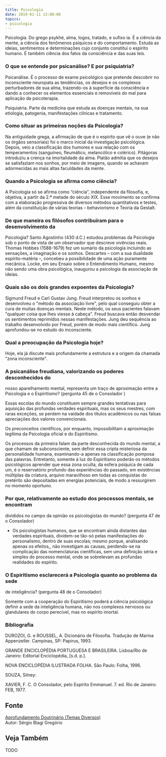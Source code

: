 ```yaml
---
title: Psicologia
date: 2019-01-11 13:00:00
topics: 
- psicologia
---
```


Psicologia. Do grego psykhé, alma, logos, tratado, e sufixo ia.
É a ciência da mente, a ciência dos fenômenos psíquicos e do
comportamento. Estuda as ideias, sentimentos e determinações cujo
conjunto constitui o espírito humano. É também ciência dos fatos da
consciência e das suas leis.

### O que se entende por psicanálise? E por psiquiatria?
Psicanálise. É o processo de exame psicológico que pretende
descobrir no inconsciente neuropata as tendências, os desejos e os
complexos perturbadores de sua alma, trazendo-os à superfície da
consciência e dando a conhecer os elementos essenciais e removíveis do
mal para aplicação da psicoterapia.

Psiquiatria. Parte da medicina que estuda as doenças mentais, na sua
etiologia, patogenia, manifestações clínicas e tratamento.

### Como situar as primeiras noções da Psicologia?
Na antiguidade grega, a afirmação de que é o espírito que vê o ouve (e
não os órgãos sensoriais) foi o marco inicial da investigação
psicológica. Depois, veio a classificação dos humores e sua relação com
os temperamentos (sanguíneo, fleumático, melancólico e colérico).
Pitágoras introduziu a crença na imortalidade da alma. Platão admitia
que os desejos se satisfaziam nos sonhos, por meio de imagens, quando se
achavam adormecidas as mais altas faculdades da mente.

### Quando a Psicologia se afirma como ciência?
A Psicologia só se afirma como “ciência”, independente da filosofia, e,
objetiva, a partir da 2.ª metade do século XIX. Esse movimento se
confirma com a elaboração progressiva de diversos métodos quantitativos
e testes, além da constituição de várias teorias – behaviorismo e Teoria
da Gestalt.

### De que maneira os filósofos contribuíram para o desenvolvimento da
Psicologia?
Santo Agostinho (430 d.C.) estudou problemas da Psicologia sob o ponto
de vista de um observador que descreve vivências reais. Thomas Hobbes
(1588-1679) fez um sumário da psicologia incluindo as sensações, a
imaginação e os sonhos. Descartes – com a sua dualidade espírito-matéria
–, concebeu a possibilidade de uma ação puramente mecânica. Locke, em
seu Ensaio sobre o Entendimento Humano, mesmo não sendo uma obra
psicológica, inaugurou a psicologia da associação de ideias.

### Quais são os dois grandes expoentes da Psicologia?
Sigmund Freud e Carl Gustav Jung. Freud interpretou os sonhos e
desenvolveu o "método da associação livre", pelo qual conseguiu obter a
cura de muitas doenças mentais. Neste método, os seus pacientes falavam
"qualquer coisa que lhes viesse à cabeça". Freud buscava então desvendar
os sentimentos reprimidos nessas manifestações. Jung deu sequência ao
trabalho desenvolvido por Freud, porém de modo mais científico. Jung
aprofundou-se no estudo do inconsciente.

### Qual a preocupação da Psicologia hoje?
Hoje, ela já discute mais profundamente a estrutura e a origem da
chamada "zona inconsciente".

### A psicanálise freudiana, valorizando os poderes desconhecidos do
nosso aparelhamento mental, representa um traço de aproximação entre a
Psicologia e o Espiritismo? (pergunta 45 de o Consolador )

Essas escolas do mundo constituem sempre grandes tentativas para
aquisição das profundas verdades espirituais, mas os seus mestres, com
raras exceções, se perdem na vaidade dos títulos acadêmicos ou nas
falsas apreciações dos valores convencionais.

Os preconceitos científicos, por enquanto, impossibilitam a aproximação
legítima da Psicologia oficial e do Espiritismo.

Os processos da primeira falam da parte desconhecida do mundo mental, a
que chamam de subconsciente, sem definir essa cripta misteriosa da
personalidade humana, examinando-a apenas na classificação pomposa das
palavras. Entretanto, somente à luz do Espiritismo poderão os métodos
psicológicos aprender que essa zona oculta, da esfera psíquica de cada
um, é o reservatório profundo das experiências do passado, em
existências múltiplas da criatura, arquivo maravilhoso em todas as
conquistas do pretérito são depositadas em energias potenciais, de modo
a ressurgirem no momento oportuno.

### Por que, relativamente ao estudo dos processos mentais, se encontram
divididos no campo da opinião os psicologistas do mundo? (pergunta 47 de
o Consolador)

- Os psicologistas humanos, que se encontram ainda distantes das
verdades espirituais, dividem-se tão-só pelas manifestações do
personalismo, dentro de suas escolas; mesmo porque, analisando apenas os
efeitos,, não investigam as causas, perdendo-se na complicação das
nomenclaturas científicas, sem uma definição séria e simples do processo
mental, onde se sobrelevam as profundas realidades do espírito.

### O Espiritismo esclarecerá a Psicologia quanto ao problema da sede
de inteligência? (pergunta 48 de o Consolador)

Somente com a cooperação do Espiritismo poderá a ciência psicológica
definir a sede da inteligência humana, não nos complexos nervosos ou
glandulares do corpo perecível, mas no espírito imortal.





### Bibliografia
DUROZOI, G. e ROUSSEL, A. Dicionário de Filosofia. Tradução de Marina
Appenzeller. Campinas, SP: Papirus, 1993.

GRANDE ENCICLOPÉDIA PORTUGUESA E BRASILEIRA. Lisboa/Rio de Janeiro:
Editorial Enciclopédia, \[s.d. p.\].

NOVA ENCICLOPÉDIA ILUSTRADA FOLHA. São Paulo: Folha, 1996.

SOUZA, Silney:

XAVIER, F. C. O Consolador, pelo Espírito Emmanuel. 7. ed. Rio de
Janeiro: FEB, 1977.

## Fonte
[Aprofundamento Doutrinário (Temas Diversos)](https://sites.google.com/view/aprofundamentodoutrinario/psicologia-e-espiritismo)  
Autor: Sérgio Biagi Gregório



## Veja Também
TODO



